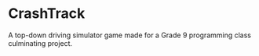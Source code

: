 # CrashTrack
A top-down driving simulator game made for a Grade 9 programming class culminating project.
